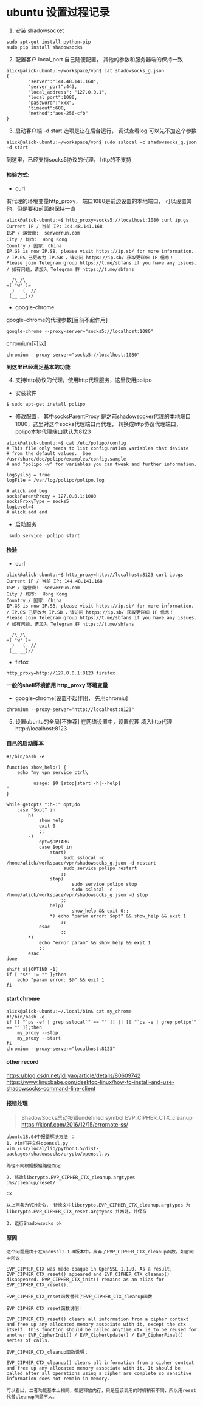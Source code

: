 # ubuntu 设置过程记录
1. 安装 shadowsocket
```
sudo apt-get install python-pip
sudo pip install shadowsocks
```
2. 配置客户
local_port 自己随便配置， 其他的参数和服务器端的保持一致
```
alick@alick-ubuntu:~/workspace/vpn$ cat shadowsocks_g.json 
{
        "server":"144.48.141.168",
        "server_port":443,
        "local_address": "127.0.0.1",
        "local_port":1080,
        "password":"xxx",
        "timeout":600,
        "method":"aes-256-cfb"
}
```
3. 启动客户端
-d start 选项是让在后台运行， 调试查看log 可以先不加这个参数
```
alick@alick-ubuntu:~/workspace/vpn$ sudo sslocal -c shadowsocks_g.json -d start
```
到这里，已经支持socks5协议的代理， http的不支持

#### 检验方式:
- curl 

有代理的环境变量http_proxy， 端口1080是前边设置的本地端口， 可以设置其他，但是要和前面的保持一直
```
alick@alick-ubuntu:~$ http_proxy=socks5://localhost:1080 curl ip.gs
Current IP / 当前 IP: 144.48.141.168
ISP / 运营商:  serverrun.com
City / 城市:  Hong Kong
Country / 国家: China
IP.GS is now IP.SB, please visit https://ip.sb/ for more information. / IP.GS 已更改为 IP.SB ，请访问 https://ip.sb/ 获取更详细 IP 信息！
Please join Telegram group https://t.me/sbfans if you have any issues. / 如有问题，请加入 Telegram 群 https://t.me/sbfans 

  /\_/\
=( °w° )=
  )   (  //
 (__ __)//

```
- google-chrome 

google-chrome的代理参数[目前不起作用]
```
google-chrome --proxy-server="socks5://localhost:1080"
```
chromium[可以]
```
chromium --proxy-server="socks5://localhost:1080"
```
**到这里已经满足基本的功能**

4. 支持http协议的代理，使用http代理服务，这里使用polipo

- 安装软件
```
$ sudo apt-get install polipo
```
- 修改配置， 其中socksParentProxy 是之前shadowsocker代理的本地端口1080，这里对这个socks代理端口再代理， 转换成http协议代理端口， polipo本地代理端口默认为8123

```
alick@alick-ubuntu:~$ cat /etc/polipo/config 
# This file only needs to list configuration variables that deviate
# from the default values.  See /usr/share/doc/polipo/examples/config.sample
# and "polipo -v" for variables you can tweak and further information.

logSyslog = true
logFile = /var/log/polipo/polipo.log

# alick add beg
socksParentProxy = 127.0.0.1:1080
socksProxyType = socks5
logLevel=4
# alick add end

```
- 启动服务
```
 sudo service  polipo start
```
#### 检验
- curl

```
alick@alick-ubuntu:~$ http_proxy=http://localhost:8123 curl ip.gs
Current IP / 当前 IP: 144.48.141.168
ISP / 运营商:  serverrun.com
City / 城市:  Hong Kong
Country / 国家: China
IP.GS is now IP.SB, please visit https://ip.sb/ for more information. / IP.GS 已更改为 IP.SB ，请访问 https://ip.sb/ 获取更详细 IP 信息！
Please join Telegram group https://t.me/sbfans if you have any issues. / 如有问题，请加入 Telegram 群 https://t.me/sbfans 

  /\_/\
=( °w° )=
  )   (  //
 (__ __)//

```
- firfox

```
http_proxy=http://127.0.0.1:8123 firefox
```
**一般的shell环境都用 http_proxy 环境变量**

- google-chrome[设置不起作用， 先用chromiu]

```
chromium --proxy-server="http://localhost:8123"
```

5. 设置ubuntu的全局[不推荐]
在网络设置中，设置代理 填入http代理http://localhost:8123



#### 自己的启动脚本
```
#!/bin/bash -e

function show_help() {
    echo "my vpn service ctrl\

          usage: $0 [stop|start|-h|--help]
"
}

while getopts ":h-:" opt;do
    case "$opt" in
        h)
            show_help
            exit 0
            ;;
        -)
            opt=$OPTARG
            case $opt in
                start)
                     sudo sslocal -c /home/alick/workspace/vpn/shadowsocks_g.json -d restart
                     sudo service polipo restart
                    ;;
                stop)
                        sudo service polipo stop
                        sudo sslocal -c /home/alick/workspace/vpn/shadowsocks_g.json -d stop
                    ;;
                help)
                        show_help && exit 0;;
                *) echo "param error: $opt" && show_help && exit 1
                    ;;
            esac
                    ;;
        *)
            echo "error param" && show_help && exit 1
            ;;
        esac
done

shift $[$OPTIND -1]
if [ "$*" != "" ];then
    echo "param error: $@" && exit 1
fi

```

#### start chrome
```
alick@alick-ubuntu:~/.local/bin$ cat my_chrome 
#!/bin/bash -e
if [[ "`ps -ef | grep sslocal`" == "" ]] || [[ "`ps -e | grep polipo`" == "" ]];then
    my_proxy --stop
    my_proxy --start
fi
chromium --proxy-server="localhost:8123"
```

#### other record
https://blog.csdn.net/jdliyao/article/details/80609742
https://www.linuxbabe.com/desktop-linux/how-to-install-and-use-shadowsocks-command-line-client

#### 报错处理

> ShadowSocks启动报错undefined symbol EVP_CIPHER_CTX_cleanup
https://kionf.com/2016/12/15/errornote-ss/

```
ubuntu18.04中报错解决方法 ：
1. vim打开文件openssl.py
vim /usr/local/lib/python3.5/dist-packages/shadowsocks/crypto/openssl.py

路径不同根据报错路径而定

2. 修改libcrypto.EVP_CIPHER_CTX_cleanup.argtypes
:%s/cleanup/reset/

:x

以上两条为VIM命令， 替换文中libcrypto.EVP_CIPHER_CTX_cleanup.argtypes 为libcrypto.EVP_CIPHER_CTX_reset.argtypes 共两处，并保存

3. 运行Shadowsocks ok
```
#### 原因
```
这个问题是由于在openssl1.1.0版本中，废弃了EVP_CIPHER_CTX_cleanup函数，如官网中所说：

EVP_CIPHER_CTX was made opaque in OpenSSL 1.1.0. As a result, EVP_CIPHER_CTX_reset() appeared and EVP_CIPHER_CTX_cleanup() disappeared. EVP_CIPHER_CTX_init() remains as an alias for EVP_CIPHER_CTX_reset().

EVP_CIPHER_CTX_reset函数替代了EVP_CIPHER_CTX_cleanup函数

EVP_CIPHER_CTX_reset函数说明：

EVP_CIPHER_CTX_reset() clears all information from a cipher context and free up any allocated memory associate with it, except the ctx itself. This function should be called anytime ctx is to be reused for another EVP_CipherInit() / EVP_CipherUpdate() / EVP_CipherFinal() series of calls.

EVP_CIPHER_CTX_cleanup函数说明：

EVP_CIPHER_CTX_cleanup() clears all information from a cipher context and free up any allocated memory associate with it. It should be called after all operations using a cipher are complete so sensitive information does not remain in memory.

可以看出，二者功能基本上相同，都是释放内存，只是应该调用的时机稍有不同，所以用reset代替cleanup问题不大。
```
